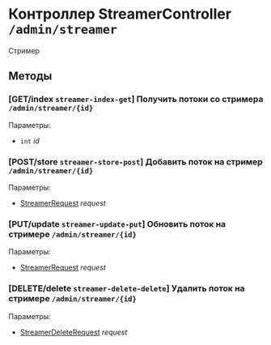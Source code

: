# Контроллер StreamerController `/admin/streamer`

Стример

## Методы

### [GET/index `streamer-index-get`] Получить потоки со стримера `/admin/streamer/{id}`

Параметры: 

- `int` *id*

### [POST/store `streamer-store-post`] Добавить поток на стример `/admin/streamer/{id}`

Параметры: 

- [StreamerRequest](../OBJECT.md#StreamerRequest) *request*

### [PUT/update `streamer-update-put`] Обновить поток на стримере `/admin/streamer/{id}`

Параметры: 

- [StreamerRequest](../OBJECT.md#StreamerRequest) *request*

### [DELETE/delete `streamer-delete-delete`] Удалить поток на стримере `/admin/streamer/{id}`

Параметры: 

- [StreamerDeleteRequest](../OBJECT.md#StreamerDeleteRequest) *request*
